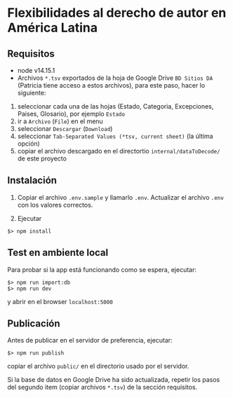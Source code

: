 # Flexibilidades al derecho de autor en América Latina

## Requisitos

- node v14.15.1
- Archivos `*.tsv` exportados de la hoja de Google Drive `BD Sitios DA` (Patricia tiene acceso a estos archivos), para este paso, hacer lo siguiente:

1. seleccionar cada una de las hojas (Estado, Categoria, Excepciones, Paises, Glosario), por ejemplo `Estado`
2. ir a `Archivo` (`File`) en el menu
3. seleccionar `Descargar` (`Download`)
4. seleccionar `Tab-Separated Values (*tsv, current sheet)` (la última opción)
5. copiar el archivo descargado en el directortio `internal/dataToDecode/` de este proyecto

## Instalación


1. Copiar el archivo `.env.sample` y llamarlo `.env`. Actualizar el archivo `.env` con los valores correctos.

2. Ejecutar

```
$> npm install
```

## Test en ambiente local

Para probar si la app está funcionando como se espera, ejecutar:

```
$> npm run import:db
$> npm run dev
```

y abrir en el browser `localhost:5000`

## Publicación

Antes de publicar en el servidor de preferencia, ejecutar:

```
$> npm run publish
```

copiar el archivo `public/` en el directorio usado por el servidor.

Si la base de datos en Google Drive ha sido actualizada, repetir los pasos del segundo item (copiar archivos `*.tsv`) de la sección requisitos.
